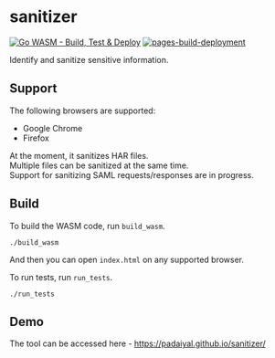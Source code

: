# sanitizer
[![Go WASM - Build, Test & Deploy](https://github.com/padaiyal/sanitizer/actions/workflows/go_wasm_build_test_deploy.yml/badge.svg?branch=main)](https://github.com/padaiyal/sanitizer/actions/workflows/go_wasm_build_test_deploy.yml)
[![pages-build-deployment](https://github.com/padaiyal/sanitizer/actions/workflows/pages/pages-build-deployment/badge.svg)](https://github.com/padaiyal/sanitizer/actions/workflows/pages/pages-build-deployment) <br>

Identify and sanitize sensitive information.

## Support
The following browsers are supported:
 - Google Chrome
 - Firefox

At the moment, it sanitizes HAR files.<br>
Multiple files can be sanitized at the same time.<br>
Support for sanitizing SAML requests/responses are in progress.

## Build
To build the WASM code, run `build_wasm`.
```
./build_wasm
```
And then you can open `index.html` on any supported browser.

To run tests, run `run_tests`.
```
./run_tests
```

## Demo
The tool can be accessed here - https://padaiyal.github.io/sanitizer/
